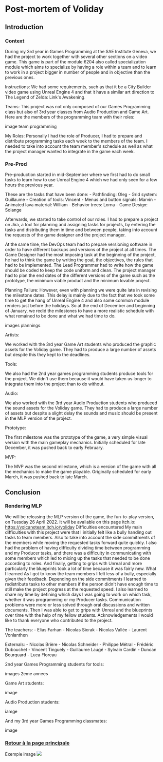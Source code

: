 # Post-mortem of Voliday

## Introduction
### Context

During my 3rd year in Games Programming at the SAE Institute Geneva, we had the project to work together with several other sections on a video game. This game is part of the module 6204 also called specialization module which aims to specialize by having a role within a team and to learn to work in a project bigger in number of people and in objective than the previous ones.

Instructions:
We had some requirements, such as that it be a City Builder video game using Unreal Engine 4 and that it have a similar art direction to The Legend of Zelda: Link's Awakening.

Teams:
This project was not only composed of our Games Programming class but also of 3rd year classes from Audio Production and Game Art.
Here are the members of the programming team with their roles:

image team programming

My Roles:
Personally I had the role of Producer, I had to prepare and distribute programming tasks each week to the members of the team. I needed to take into account the team member's schedule as well as what the project manager wanted to integrate in the game each week.

### Pre-Prod

Pre-production started in mid-September where we first had to do small tasks to learn how to use Unreal Engine 4 which we had only seen for a few hours the previous year.

These are the tasks that have been done:
	- Pathfinding: Oleg
	- Grid system: Guillaume
	- Creation of tools: Vincent
	- Menus and button signals: Marvin
	- Animated lava material: William
	- Behavior trees: Lorna
	- Game Design: Solange
	
Afterwards, we started to take control of our roles. I had to prepare a project on Jira, a tool for planning and assigning tasks for projects, by entering the tasks and distributing them in time and between people, taking into account the requests of the game designer and the project manager.

At the same time, the DevOps team had to prepare versioning software in order to have different backups and versions of the project at all times. The Game Designer had the most imposing task at the beginning of the project, he had to think the game by writing the goal, the objectives, the rules that had to be implemented. The Lead Programmer had to write how the game should be coded to keep the code uniform and clean. The project manager had to plan the end dates of the different versions of the game such as the prototype, the minimum viable product and the minimum lovable project.

Planning Failure:
However, even with planning we were quite late in revising the milestone dates. This delay is mainly due to the fact that we took some time to get the hang of Unreal Engine 4 and also some common module renders just before the holidays.
So at the end of December and beginning of January, we redid the milestones to have a more realistic schedule with what remained to be done and what we had time to do.

images plannings

Artists:

We worked with the 3rd year Game Art students who produced the graphic assets for the Voliday game. They had to produce a large number of assets but despite this they kept to the deadlines.

Tools:

We also had the 2nd year games programming students produce tools for the project. We didn't use them because it would have taken us longer to integrate them into the project than to do without.

Audio:

We also worked with the 3rd year Audio Production students who produced the sound assets for the Voliday game. They had to produce a large number of assets but despite a slight delay the sounds and music should be present in the MLP version of the project.

Prototype:

The first milestone was the prototype of the game, a very simple visual version with the main gameplay mechanics. Initially scheduled for late December, it was pushed back to early February.

MVP:

The MVP was the second milestone, which is a version of the game with all the mechanics to make the game playable. Originally scheduled for early March, it was pushed back to late March.

## Conclusion
### Rendering MLP
We will be releasing the MLP version of the game, the fun-to-play version, on Tuesday 26 April 2022.
It will be available on this page itch.io: https://volcanoteam.itch.io/voliday
Difficulties encountered
My main difficulties with this project were that I initially felt like a bully handing out tasks to team members. Also to take into account the side commitments of the members while moving the requested tasks forward quite quickly. I also had the problem of having difficulty dividing time between programming and my Producer tasks, and there was a difficulty in communicating with some members which led to mixing up the tasks that needed to be done according to roles. And finally, getting to grips with Unreal and more particularly the blueprints took a lot of time because it was fairly new.
What I learned
As I got to know the team members I felt less of a bully, especially given their feedback. Depending on the side commitments I learned to redistribute tasks to other members if the person didn't have enough time to still make the project progress at the requested speed. I also learned to share my time by defining which days I was going to work on which task, whether it was programming or my Producer tasks. Communication problems were more or less solved through oral discussions and written documents. Then I was able to get to grips with Unreal and the blueprints over time with the help of my fellow students.
Acknowledgements
I would like to thank everyone who contributed to the project.

The teachers:
	- Elias Farhan
	- Nicolas Siorak
	- Nicolas Vallée
	- Laurent Vonlanthen
	
Externals:
	- Nicolas Brière
	- Nicolas Schneider
	- Philippe Métral
	- Frédéric Dubouchet
	- Vincent Tinguely
	- Guillaume Laugé
	- Sylvain Cardin
	- Duncan Bourquard
	- Luca Floreau
	
2nd year Games Programming students for tools:

images 2eme annees

Game Art students:

image 

Audio Production students:

iamge

And my 3rd year Games Programming classmates:

image

### [Retour à la page principale](https://worgaros.github.io/)

Exemple image
![](https://worgaros.github.io/Images/openwin.gif)